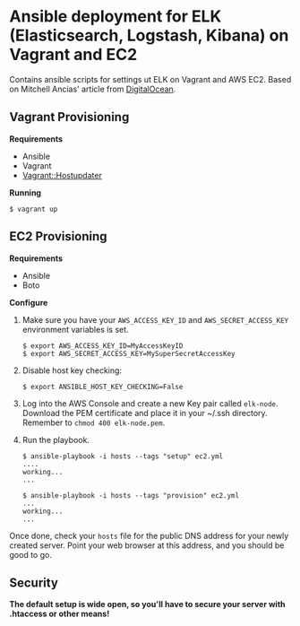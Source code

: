
# Ansible deployment for ELK (Elasticsearch, Logstash, Kibana) on Vagrant and EC2

Contains ansible scripts for settings ut ELK on Vagrant and AWS EC2.
Based on Mitchell Ancias' article from [DigitalOcean](https://www.digitalocean.com/community/tutorials/how-to-install-elasticsearch-logstash-and-kibana-4-on-ubuntu-14-04).

## Vagrant Provisioning

**Requirements**

- Ansible
- Vagrant
- [Vagrant::Hostupdater](https://github.com/cogitatio/vagrant-hostsupdater)

**Running**

    $ vagrant up
    

## EC2 Provisioning

**Requirements**

- Ansible
- Boto

**Configure**

1. Make sure you have your `AWS_ACCESS_KEY_ID` and `AWS_SECRET_ACCESS_KEY` environment variables is set.

    ```
    $ export AWS_ACCESS_KEY_ID=MyAccessKeyID
    $ export AWS_SECRET_ACCESS_KEY=MySuperSecretAccessKey
    ```

2. Disable host key checking: 

    `$ export ANSIBLE_HOST_KEY_CHECKING=False`

3. Log into the AWS Console and create a new Key pair called `elk-node`. Download the PEM certificate and 
   place it in your ~/.ssh directory. Remember to `chmod 400 elk-node.pem`.

4. Run the playbook.
    
    ```
    $ ansible-playbook -i hosts --tags "setup" ec2.yml
    ....
    working...
    ...
    
    $ ansible-playbook -i hosts --tags "provision" ec2.yml
    ...
    working...
    ...
    ```
    
Once done, check your `hosts` file for the public DNS address for your newly created server.
Point your web browser at this address, and you should be good to go.

## Security

**The default setup is wide open, so you'll have to secure your server with .htaccess or other means!**


